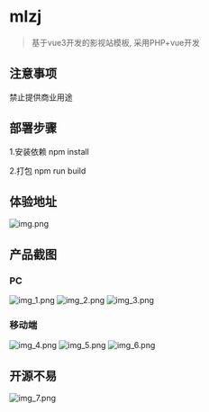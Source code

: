 


# mlzj

> 基于vue3开发的影视站模板,  采用PHP+vue开发


## 注意事项
禁止提供商业用途


## 部署步骤

1.安装依赖 npm install

2.打包 npm run build



## 体验地址
![img.png](img.png)


## 产品截图


### PC

![img_1.png](img_1.png)
![img_2.png](img_2.png)
![img_3.png](img_3.png)




### 移动端


![img_4.png](img_4.png) ![img_5.png](img_5.png) ![img_6.png](img_6.png)



## 开源不易

![img_7.png](img_7.png)
